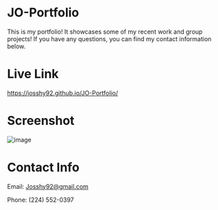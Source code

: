# JO-Portfolio
This is my portfolio! It showcases some of my recent work and group projects! If you have any questions, you can find my contact information below.

# Live Link
https://josshy92.github.io/JO-Portfolio/

# Screenshot
![image](https://user-images.githubusercontent.com/88861538/151688155-e4d54918-b3b6-4b72-83cd-5d8045530d39.png)

# Contact Info
Email: Josshy92@gmail.com 

Phone: (224) 552-0397
